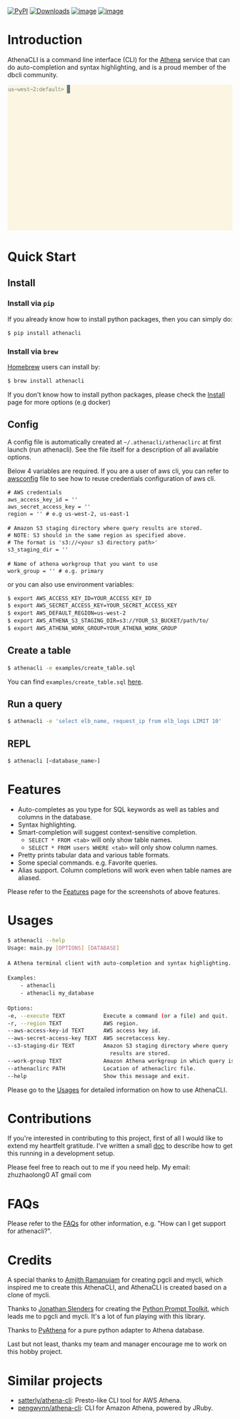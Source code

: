 [![PyPI](https://img.shields.io/pypi/v/athenacli.svg)](https://pypi.python.org/pypi/dbsqlcli)
[![Downloads](https://pepy.tech/badge/athenacli)](https://pepy.tech/project/dbsqlcli)
[![image](https://img.shields.io/pypi/l/athenacli.svg)](https://pypi.org/project/athenacli/)
[![image](https://img.shields.io/pypi/pyversions/athenacli.svg)](https://pypi.org/project/athenacli/)

# Introduction

AthenaCLI is a command line interface (CLI) for the [Athena](https://aws.amazon.com/athena/) service that can do auto-completion and syntax highlighting, and is a proud member of the dbcli community.

![](./docs/_static/gif/athenacli.gif)

# Quick Start

## Install

### Install via `pip`

If you already know how to install python packages, then you can simply do:

``` bash
$ pip install athenacli
```

### Install via `brew`

[Homebrew](https://brew.sh/) users can install by:

```sh
$ brew install athenacli
```

If you don't know how to install python packages, please check the [Install](./docs/install.rst) page for more options (e.g docker)

## Config

A config file is automatically created at `~/.athenacli/athenaclirc` at first launch (run athenacli). See the file itself for a description of all available options.

Below 4 variables are required. If you are a user of aws cli, you can refer to [awsconfig](./docs/awsconfig.rst) file to see how to reuse credentials configuration of aws cli.

``` text
# AWS credentials
aws_access_key_id = ''
aws_secret_access_key = ''
region = '' # e.g us-west-2, us-east-1

# Amazon S3 staging directory where query results are stored.
# NOTE: S3 should in the same region as specified above.
# The format is 's3://<your s3 directory path>'
s3_staging_dir = ''

# Name of athena workgroup that you want to use
work_group = '' # e.g. primary
```

or you can also use environment variables:

``` bash
$ export AWS_ACCESS_KEY_ID=YOUR_ACCESS_KEY_ID
$ export AWS_SECRET_ACCESS_KEY=YOUR_SECRET_ACCESS_KEY
$ export AWS_DEFAULT_REGION=us-west-2
$ export AWS_ATHENA_S3_STAGING_DIR=s3://YOUR_S3_BUCKET/path/to/
$ export AWS_ATHENA_WORK_GROUP=YOUR_ATHENA_WORK_GROUP
```

## Create a table

``` bash
$ athenacli -e examples/create_table.sql
```

You can find `examples/create_table.sql` [here](./examples/create_table.sql).

## Run a query

``` bash
$ athenacli -e 'select elb_name, request_ip from elb_logs LIMIT 10'
```

## REPL

``` bash
$ athenacli [<database_name>]
```

# Features

- Auto-completes as you type for SQL keywords as well as tables and columns in the database.
- Syntax highlighting.
- Smart-completion will suggest context-sensitive completion.
    - `SELECT * FROM <tab>` will only show table names.
    - `SELECT * FROM users WHERE <tab>` will only show column names.
- Pretty prints tabular data and various table formats.
- Some special commands. e.g. Favorite queries.
- Alias support. Column completions will work even when table names are aliased.

Please refer to the [Features](./docs/features.rst) page for the screenshots of above features.

# Usages

```bash
$ athenacli --help
Usage: main.py [OPTIONS] [DATABASE]

A Athena terminal client with auto-completion and syntax highlighting.

Examples:
    - athenacli
    - athenacli my_database

Options:
-e, --execute TEXT            Execute a command (or a file) and quit.
-r, --region TEXT             AWS region.
--aws-access-key-id TEXT      AWS access key id.
--aws-secret-access-key TEXT  AWS secretaccess key.
--s3-staging-dir TEXT         Amazon S3 staging directory where query
                                results are stored.
--work-group TEXT             Amazon Athena workgroup in which query is run, default is primary
--athenaclirc PATH            Location of athenaclirc file.
--help                        Show this message and exit.
```

Please go to the [Usages](https://athenacli.readthedocs.io/en/latest/usage.html) for detailed information on how to use AthenaCLI.

# Contributions

If you're interested in contributing to this project, first of all I would like to extend my heartfelt gratitude. I've written a small [doc](https://athenacli.readthedocs.io/en/latest/develop.html) to describe how to get this running in a development setup.

Please feel free to reach out to me if you need help. My email: zhuzhaolong0 AT gmail com

# FAQs

Please refer to the [FAQs](https://athenacli.readthedocs.io/en/latest/faq.html) for other information, e.g. "How can I get support for athenacli?".

# Credits

A special thanks to [Amjith Ramanujam](https://github.com/amjith) for creating pgcli and mycli, which inspired me to create this AthenaCLI, and AthenaCLI is created based on a clone of mycli.

Thanks to [Jonathan Slenders](https://github.com/jonathanslenders) for creating the [Python Prompt Toolkit](https://github.com/jonathanslenders/python-prompt-toolkit), which leads me to pgcli and mycli. It's a lot of fun playing with this library.

Thanks to [PyAthena](https://github.com/laughingman7743/PyAthena) for a pure python adapter to Athena database.

Last but not least, thanks my team and manager encourage me to work on this hobby project.

# Similar projects

- [satterly/athena-cli](https://github.com/satterly/athena-cli): Presto-like CLI tool for AWS Athena.
- [pengwynn/athena-cli](https://github.com/pengwynn/athena-cli): CLI for Amazon Athena, powered by JRuby.
